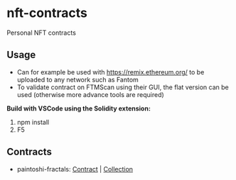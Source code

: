# nft-contracts
Personal NFT contracts

## Usage
* Can for example be used with https://remix.ethereum.org/ to be uploaded to any network such as Fantom
* To validate contract on FTMScan using their GUI, the flat version can be used (otherwise more advance tools are required)

**Build with VSCode using the Solidity extension:**
1. npm install
2. F5

## Contracts
* paintoshi-fractals: [Contract](https://ftmscan.com/address/0x968d705d9e365f7d9fc7e42130990c5d26f15f52) | [Collection](https://paintswap.finance/nfts/collections/0x968d705d9e365f7d9fc7e42130990c5d26f15f52)
